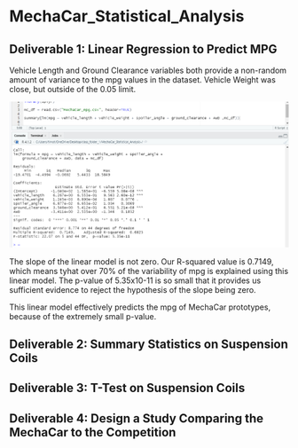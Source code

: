 # MechaCar_Statistical_Analysis

## Deliverable 1: Linear Regression to Predict MPG
Vehicle Length and Ground Clearance variables both provide a non-random amount of variance to the mpg values in the dataset.  Vehicle Weight was close, but outside of the 0.05 limit.

![First Image](Resources/mpg_image.png)

The slope of the linear model is not zero.  Our R-squared value is 0.7149, which means tyhat over 70% of the variability of mpg is explained using this linear model.  The p-value of 5.35x10-11 is so small that it provides us sufficient evidence to reject the hypothesis of the slope being zero.

This linear model effectively predicts the mpg of MechaCar prototypes, because of the extremely small p-value.





## Deliverable 2: Summary Statistics on Suspension Coils

## Deliverable 3: T-Test on Suspension Coils

## Deliverable 4: Design a Study Comparing the MechaCar to the Competition

